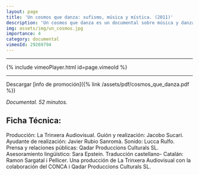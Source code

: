 ```yaml
---
layout: page
title: 'Un cosmos que danza: sufismo, música y mística. (2011)'
description: 'Un cosmos que danza es un documental sobre música y danza sufí y su expresión en distintos países del entorno mediterráneo. Un audiovisual de divulgación en tono poético sobre la música, el movimiento, y  el gesto del artista sufí que entiende que su arte deviene voz  y expresión de una creación que le trasciende'
img: assets/img/un_cosmos.jpg
importance: 4
category: documental
vimeoId: 29269794
---
```

<hr />
{% include vimeoPlayer.html id=page.vimeoId %}
<hr />

Descargar [info de promoción]({% link /assets/pdf/cosmos_que_danza.pdf %})


*Documental. 52 minutos.*


## Ficha Técnica:

Producción: La Trinxera Audiovisual. Guión y realización: Jacobo Sucari. Ayudante de realización: Javier Rubio Sanromà. Sonido: Lucca Rulfo. Prensa y relaciones públicas: Qadar Produccions Culturals SL. Asesoramiento lingüístico: Sara Epstein. Traducción castellano- Catalán: Ramon Sargatal i Pellicer. Una producción de La Trinxera Audiovisual con la colaboración del CONCA i Qadar Produccions Culturals SL.